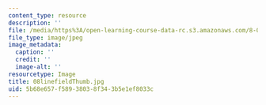 ```yaml
---
content_type: resource
description: ''
file: /media/https%3A/open-learning-course-data-rc.s3.amazonaws.com/8-02t-electricity-and-magnetism-spring-2005/5b68e657f58938038f343b5e1ef8033c_08linefieldThumb.jpg
file_type: image/jpeg
image_metadata:
  caption: ''
  credit: ''
  image-alt: ''
resourcetype: Image
title: 08linefieldThumb.jpg
uid: 5b68e657-f589-3803-8f34-3b5e1ef8033c
---
```

